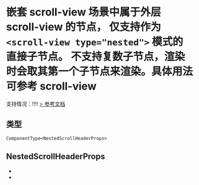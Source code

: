 # 嵌套 scroll-view 场景中属于外层 scroll-view 的节点， 仅支持作为 `<scroll-view type="nested">` 模式的直接子节点。 不支持复数子节点，渲染时会取其第一个子节点来渲染。具体用法可参考 scroll-view
支持情况：!!!!
[> 参考文档
](https://developers.weixin.qq.com/miniprogram/dev/component/nested-scroll-header.html)
## 类型[​](nested-scroll-header.html#类型)
```tsx
ComponentType<NestedScrollHeaderProps>
```

## NestedScrollHeaderProps[​](nested-scroll-header.html#nestedscrollheaderprops)

- 
-
